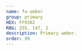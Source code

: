 ```yaml
---
name: fa-amber
group: primary
HEX: FF9302
RBG: 255, 147, 2
description: Primary amber.
order: 99
---
```

